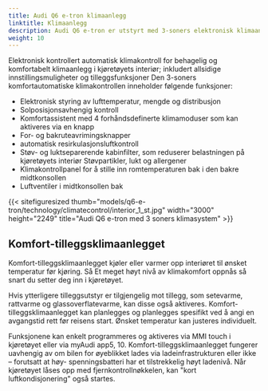 ```yaml
---
title: Audi Q6 e-tron klimaanlegg
linktitle: Klimaanlegg
description: Audi Q6 e-tron er utstyrt med 3-soners elektronisk klimaanlegg med varmepumpe som standard.
weight: 10
---
```

<!-- markdownlint-disable MD033 -->
Elektronisk kontrollert automatisk klimakontroll for behagelig og komfortabelt klimaanlegg i kjøretøyets interiør;
inkludert allsidige innstillingsmuligheter og tilleggsfunksjoner
Den 3-soners komfortautomatiske klimakontrollen inneholder følgende funksjoner:
<ul><li>Elektronisk styring av lufttemperatur, mengde og distribusjon</li>
<li>Solposisjonsavhengig kontroll</li>
<li>Komfortassistent med 4 forhåndsdefinerte klimamoduser som kan aktiveres via en knapp</li>
<li>For- og bakruteavrimingsknapper</li>
<li>automatisk resirkulasjonsluftkontroll</li>
<li>Støv- og luktseparerende kabinfilter, som reduserer belastningen på kjøretøyets interiør
Støvpartikler, lukt og allergener</li>
<li>Klimakontrollpanel for å stille inn romtemperaturen bak i den bakre midtkonsollen</li>
<li>Luftventiler i midtkonsollen bak</li>
</ul>

{{< sitefiguresized thumb="models/q6-e-tron/technology/climatecontrol/interior_1_st.jpg" width="3000" height="2249" title="Audi Q6 e-tron med 3 soners klimasystem" >}}

## Komfort-tilleggsklimaanlegget

Komfort-tilleggsklimaanlegget kjøler eller varmer opp interiøret til ønsket temperatur før kjøring. Så
Et meget høyt nivå av klimakomfort oppnås så snart du setter deg inn i kjøretøyet.

Hvis ytterligere tilleggsutstyr er tilgjengelig mot tillegg, som setevarme, rattvarme og glassoverflatevarme, kan disse også aktiveres. Komfort-tilleggsklimaanlegget kan planlegges og planlegges spesifikt ved å angi en avgangstid rett før reisens start. Ønsket temperatur kan justeres individuelt.

Funksjonene kan enkelt programmeres og aktiveres via MMI touch i kjøretøyet eller via myAudi app5, 10. Komfort-tilleggsklimaanlegget fungerer uavhengig av om bilen for øyeblikket lades via ladeinfrastrukturen eller ikke – forutsatt at høy- spenningsbatteri har et tilstrekkelig høyt ladenivå. Når kjøretøyet låses opp med fjernkontrollnøkkelen, kan "kort luftkondisjonering" også startes.